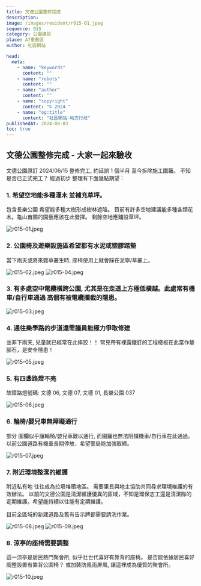 ```yaml
---
title: 文德公園整修完成
description:
image: /images/resident/r015-01.jpeg
sequence: 015
category: 公園建設
place: A7重劃區
author: 社區網站

head:
  meta:
    - name: "keywords"
      content: ""
    - name: "robots"
      content: ""
    - name: "author"
      content: ""
    - name: "copyright"
      content: "© 2024 "
    - name: "og:title"
      content: "社區網站-地方行政"
publishedAt: 2024-08-03
toc: true
---
```


## 文德公園整修完成 - 大家一起來驗收

文德公園原訂 2024/06/15 整修完工, 約延誤 1 個半月 至今拆除施工圍籬。 不知是否已正式完工？ 經過初步 整理有下面幾點期望：

### 1. 希望空地能多種灌木 並補充草坪。

包含長樂公園 希望能多種大樹形成樹林遮陰。 目前有許多空地建議能多種各類花木。龜山苗圃的園藝應該在此發揮。
剩餘空地應鋪設草坪。

![r015-01.jpeg](/images/resident/r015-01.jpeg)

### 2. 公園椅及遊樂設施區希望都有水泥或塑膠踏墊

當下雨天或將來雜草叢生時, 座椅使用上就會踩在泥寧/草叢上。

![r015-02.jpeg](/images/resident/r015-02.jpeg)
![r015-04.jpeg](/images/resident/r015-04.jpeg)

### 3. 有多處空中電纜橫跨公園, 尤其是在走道上方極低橫越。此處常有機車/自行車通過 高個有被電纜攔截的隱患。

![r015-03.jpeg](/images/resident/r015-03.jpeg)

### 4. 通往樂學路的步道還需議員能極力爭取修建

並非下雨天, 兒童就已經常在此摔跤！！ 常見帶有裸露鐵釘的工程棧板在此當作墊腳石，是安全隱患！

![r015-05.jpeg](/images/resident/r015-05.jpeg)

### 5. 有四盞路燈不亮

故障路燈號碼: 文德 06, 文德 07, 文德 01, 長樂公園 037

![r015-06.jpeg](/images/resident/r015-06.jpeg)

### 6. 輪椅/嬰兒車無障礙通行

部分 圍欄似乎讓輪椅/嬰兒車難以通行, 而圍籬也無法阻擋機車/自行車在此通過。 以前公園道路有機車長期停放，希望警局能加強取締。

![r015-07.jpeg](/images/resident/r015-07.jpeg)

### 7. 附近環境整潔的維護

附近私有地 往往成為拉圾堆積地區。 需要里長與地主協助共同尋求環境維護的有效辦法。 以前的文德公園是清潔維護優異的區域，不知是環保志工還是清潔隊的定期維護。希望能持續以往能有定期維護。

目前全區域的新建道路及舊有告示牌都需要請洗作業。

![r015-08.jpeg](/images/resident/r015-08.jpeg)
![r015-09.jpeg](/images/resident/r015-09.jpeg)

### 8. 涼亭的座椅需要調整

這一涼亭是居民熱門聚會所, 似乎壯世代喜好有靠背的座椅。 是否能依據居民喜好調整設置有靠背公園椅？ 或加裝防風雨屏風, 讓這裡成為優質的聚會所。

![r015-10.jpeg](/images/resident/r015-10.jpeg)
